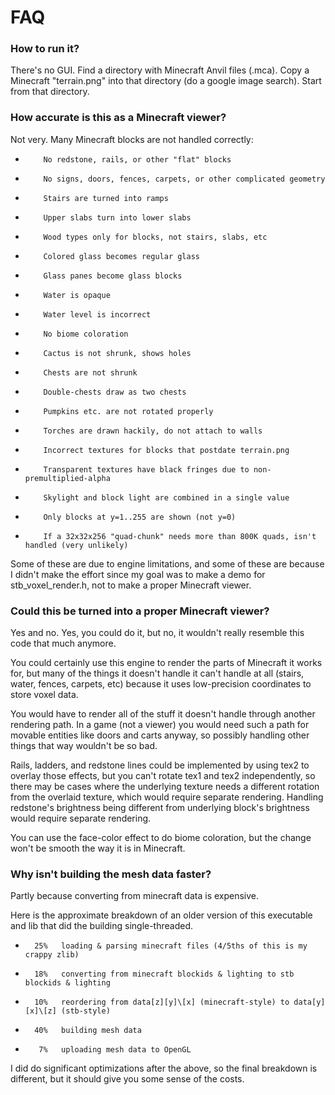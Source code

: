 # FAQ

### How to run it?

There's no GUI. Find a directory with Minecraft Anvil files (.mca).
Copy a Minecraft "terrain.png" into that directory (do a google
image search). Start from that directory.

### How accurate is this as a Minecraft viewer?

Not very. Many Minecraft blocks are not handled correctly:

*         No redstone, rails, or other "flat" blocks
*         No signs, doors, fences, carpets, or other complicated geometry
*         Stairs are turned into ramps
*         Upper slabs turn into lower slabs
*         Wood types only for blocks, not stairs, slabs, etc
*         Colored glass becomes regular glass
*         Glass panes become glass blocks
*         Water is opaque
*         Water level is incorrect
*         No biome coloration
*         Cactus is not shrunk, shows holes
*         Chests are not shrunk
*         Double-chests draw as two chests
*         Pumpkins etc. are not rotated properly
*         Torches are drawn hackily, do not attach to walls
*         Incorrect textures for blocks that postdate terrain.png
*         Transparent textures have black fringes due to non-premultiplied-alpha
*         Skylight and block light are combined in a single value
*         Only blocks at y=1..255 are shown (not y=0)
*         If a 32x32x256 "quad-chunk" needs more than 800K quads, isn't handled (very unlikely)

Some of these are due to engine limitations, and some of
these are because I didn't make the effort since my
goal was to make a demo for stb_voxel_render.h, not
to make a proper Minecraft viewer.


### Could this be turned into a proper Minecraft viewer?

Yes and no. Yes, you could do it, but no, it wouldn't
really resemble this code that much anymore.

You could certainly use this engine to
render the parts of Minecraft it works for, but many
of the things it doesn't handle it can't handle at all
(stairs, water, fences, carpets, etc) because it uses
low-precision coordinates to store voxel data.

You would have to render all of the stuff it doesn't
handle through another rendering path. In a game (not
a viewer) you would need such a path for movable entities
like doors and carts anyway, so possibly handling other
things that way wouldn't be so bad.

Rails, ladders, and redstone lines could be implemented by
using tex2 to overlay those effects, but you can't rotate
tex1 and tex2 independently, so there may be cases where
the underlying texture needs a different rotation from the
overlaid texture, which would require separate rendering.
Handling redstone's brightness being different from underlying
block's brightness would require separate rendering.

You can use the face-color effect to do biome coloration,
but the change won't be smooth the way it is in Minecraft.


### Why isn't building the mesh data faster?

Partly because converting from minecraft data is expensive.

Here is the approximate breakdown of an older version
of this executable and lib that did the building single-threaded.

*       25%   loading & parsing minecraft files (4/5ths of this is my crappy zlib)
*       18%   converting from minecraft blockids & lighting to stb blockids & lighting
*       10%   reordering from data[z][y]\[x] (minecraft-style) to data[y][x]\[z] (stb-style)
*       40%   building mesh data
*        7%   uploading mesh data to OpenGL

I did do significant optimizations after the above, so the
final breakdown is different, but it should give you some
sense of the costs.

